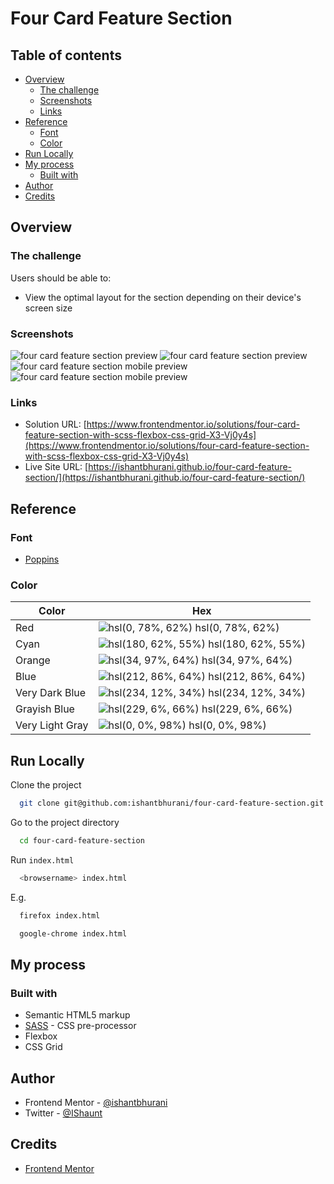 # Four Card Feature Section

## Table of contents

- [Overview](#overview)
  - [The challenge](#the-challenge)
  - [Screenshots](#screenshots)
  - [Links](#links)
- [Reference](#reference)
  - [Font](#font)
  - [Color](#color)
- [Run Locally](#run-locally)
- [My process](#my-process)
  - [Built with](#built-with)
- [Author](#author)
- [Credits](#credits)

## Overview

### The challenge

Users should be able to:

- View the optimal layout for the section depending on their device's screen size

### Screenshots

![four card feature section preview](https://user-images.githubusercontent.com/67356291/130877210-fcaae17f-f038-4447-b187-9b4f8f1b9102.png)
![four card feature section preview](https://user-images.githubusercontent.com/67356291/130877213-4da6bb64-f3b6-4a71-8157-51dc1cd4c770.png)
![four card feature section mobile preview](https://user-images.githubusercontent.com/67356291/130877216-f9102a0c-6fee-4409-a679-7b9314a9e712.png)
![four card feature section mobile preview](https://user-images.githubusercontent.com/67356291/130877217-da48c41b-cc5c-41e2-b54a-a40b50ed0fc9.png)

### Links

- Solution URL: [https://www.frontendmentor.io/solutions/four-card-feature-section-with-scss-flexbox-css-grid-X3-Vj0y4s](https://www.frontendmentor.io/solutions/four-card-feature-section-with-scss-flexbox-css-grid-X3-Vj0y4s)
- Live Site URL: [https://ishantbhurani.github.io/four-card-feature-section/](https://ishantbhurani.github.io/four-card-feature-section/)

## Reference

### Font

- [Poppins](https://fonts.google.com/specimen/Poppins)

### Color

| Color           | Hex                                                                                    |
| --------------- | -------------------------------------------------------------------------------------- |
| Red             | ![hsl(0, 78%, 62%)](https://via.placeholder.com/10/ea5353?text=+) hsl(0, 78%, 62%)     |
| Cyan            | ![hsl(180, 62%, 55%)](https://via.placeholder.com/10/45d3d3?text=+) hsl(180, 62%, 55%) |
| Orange          | ![hsl(34, 97%, 64%)](https://via.placeholder.com/10/fcaf4a?text=+) hsl(34, 97%, 64%)   |
| Blue            | ![hsl(212, 86%, 64%)](https://via.placeholder.com/10/549ef2?text=+) hsl(212, 86%, 64%) |
| Very Dark Blue  | ![hsl(234, 12%, 34%)](https://via.placeholder.com/10/4c4e61?text=+) hsl(234, 12%, 34%) |
| Grayish Blue    | ![hsl(229, 6%, 66%)](https://via.placeholder.com/10/a3a5ae?text=+) hsl(229, 6%, 66%)   |
| Very Light Gray | ![hsl(0, 0%, 98%)](https://via.placeholder.com/10/fafafa?text=+) hsl(0, 0%, 98%)       |

## Run Locally

Clone the project

```bash
  git clone git@github.com:ishantbhurani/four-card-feature-section.git
```

Go to the project directory

```bash
  cd four-card-feature-section
```

Run `index.html`

```bash
  <browsername> index.html
```

E.g.

```bash
  firefox index.html
```

```bash
  google-chrome index.html
```

## My process

### Built with

- Semantic HTML5 markup
- [SASS](https://sass-lang.com/) - CSS pre-processor
- Flexbox
- CSS Grid

## Author

- Frontend Mentor - [@ishantbhurani](https://www.frontendmentor.io/profile/ishantbhurani)
- Twitter - [@IShaunt](https://twitter.com/IShaunt)

## Credits

- [Frontend Mentor](https://www.frontendmentor.io/challenges/four-card-feature-section-weK1eFYK)
